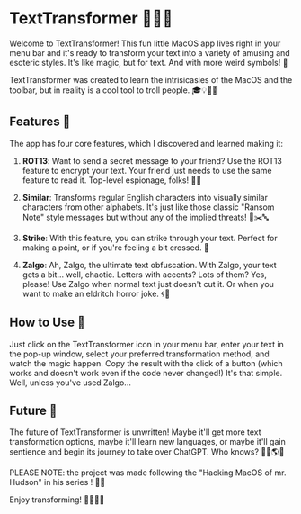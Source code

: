 # TextTransformer 💬🌀🎉

Welcome to TextTransformer! This fun little MacOS app lives right in your menu bar and it's ready to transform your text into a variety of amusing and esoteric styles. It's like magic, but for text. And with more weird symbols! 💫

TextTransformer was created to learn the intrisicasies of the MacOS and the toolbar, but in reality is a cool tool to troll people. 🎓💡🔀😂

## Features 🎁
The app has four core features, which I discovered and learned making it:

1. **ROT13**: Want to send a secret message to your friend? Use the ROT13 feature to encrypt your text. Your friend just needs to use the same feature to read it. Top-level espionage, folks! 🕵️‍♀️

2. **Similar**: Transforms regular English characters into visually similar characters from other alphabets. It's just like those classic "Ransom Note" style messages but without any of the implied threats! 📰✂️🔤

3. **Strike**: With this feature, you can strike through your text. Perfect for making a point, or if you're feeling a bit crossed. 🚫

4. **Zalgo**: Ah, Zalgo, the ultimate text obfuscation. With Zalgo, your text gets a bit... well, chaotic. Letters with accents? Lots of them? Yes, please! Use Zalgo when normal text just doesn't cut it. Or when you want to make an eldritch horror joke. 🌀👹

## How to Use 🚀
Just click on the TextTransformer icon in your menu bar, enter your text in the pop-up window, select your preferred transformation method, and watch the magic happen. Copy the result with the click of a button (which works and doesn't work even if the code never changed!) It's that simple. Well, unless you've used Zalgo... 

## Future 🚀
The future of TextTransformer is unwritten! Maybe it'll get more text transformation options, maybe it'll learn new languages, or maybe it'll gain sentience and begin its journey to take over ChatGPT. Who knows? 🤷‍♀️🌎🔮

PLEASE NOTE:
the project was made following the "Hacking MacOS of mr. Hudson" in his series ! 🧑‍💻 

Enjoy transforming! 🎉💬🌀🎉
